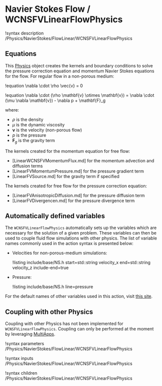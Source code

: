 # Navier Stokes Flow / WCNSFVLinearFlowPhysics

!syntax description /Physics/NavierStokes/FlowLinear/WCNSFVLinearFlowPhysics

## Equations

This [Physics](Physics/index.md) object creates the kernels and boundary conditions to solve the pressure
correction equation and momentum Navier Stokes equations for the flow.
For regular flow in a non-porous medium:

!equation
\nabla \cdot \rho \vec{v} = 0

!equation
\nabla \cdot (\rho \mathbf{v} \otimes \mathbf{v}) = \nabla \cdot (\mu \nabla \mathbf{v}) - \nabla p + \mathbf{F}_g

where:

- $\rho$ is the density
- $\mu$ is the dynamic viscosity
- $\mathbf{v}$ is the velocity (non-porous flow)
- $p$ is the pressure
- $\mathbf{F}_g$ is the gravity term

The kernels created for the momentum equation for free flow:

- [LinearWCNSFVMomentumFlux.md] for the momentum advection and diffusion terms
- [LinearFVMomentumPressure.md] for the pressure gradient term
- [LinearFVSource.md] for the gravity term if specified


The kernels created for free flow for the pressure correction equation:

- [LinearFVAnisotropicDiffusion.md] for the pressure diffusion term
- [LinearFVDivergencen.md] for the pressure divergence term


## Automatically defined variables

The `WCNSFVLinearFlowPhysics` automatically sets up the variables which are
necessary for the solution of a given problem. These variables can then be used
to couple fluid flow simulations with other physics. The list of variable names
commonly used in the action syntax is presented below:

- Velocities for non-porous-medium simulations:

  !listing include/base/NS.h start=std::string velocity_x end=std::string velocity_z include-end=true

- Pressure:

  !listing include/base/NS.h line=pressure

For the default names of other variables used in this action, visit [this site](include/base/NS.h).


## Coupling with other Physics

Coupling with other Physics has not been implemented for `WCNSFVLinearFlowPhysics`.
Coupling can only be performed at the moment by leveraging [MultiApps](syntax/MultiApps/index.md).

!syntax parameters /Physics/NavierStokes/FlowLinear/WCNSFVLinearFlowPhysics

!syntax inputs /Physics/NavierStokes/FlowLinear/WCNSFVLinearFlowPhysics

!syntax children /Physics/NavierStokes/FlowLinear/WCNSFVLinearFlowPhysics
